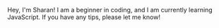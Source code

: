 Hey, I'm Sharan! I am a beginner in coding, and I am currently learning JavaScript. 
If you have any tips, please let me know!
